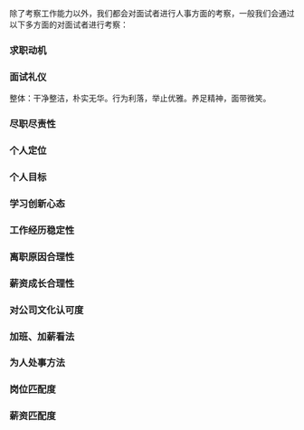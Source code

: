 
除了考察工作能力以外，我们都会对面试者进行人事方面的考察，一般我们会通过以下多方面的对面试者进行考察：

### 求职动机




### 面试礼仪					

整体：干净整洁，朴实无华。行为利落，举止优雅。养足精神，面带微笑。

### 尽职尽责性					


### 个人定位

### 个人目标					

### 学习创新心态					

### 工作经历稳定性					

### 离职原因合理性					

### 薪资成长合理性					

### 对公司文化认可度					

### 加班、加薪看法					

### 为人处事方法					

### 岗位匹配度					

### 薪资匹配度					

